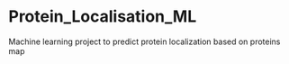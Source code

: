 # Protein_Localisation_ML
Machine learning project to predict protein localization based on proteins map
